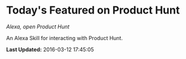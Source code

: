 # Today's Featured on Product Hunt
*Alexa, open Product Hunt*

An Alexa Skill for interacting with Product Hunt.

**Last Updated:** 2016-03-12 17:45:05